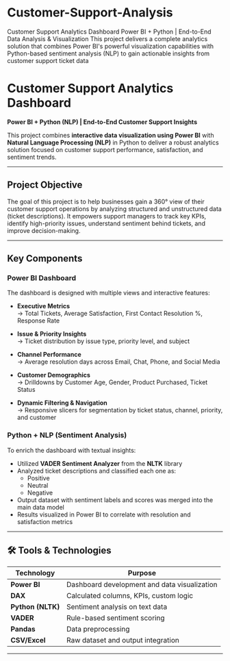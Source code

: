 # Customer-Support-Analysis
Customer Support Analytics Dashboard  Power BI + Python | End-to-End Data Analysis &amp; Visualization  This project delivers a complete analytics solution that combines Power BI's powerful visualization capabilities with Python-based sentiment analysis (NLP) to gain actionable insights from customer support ticket data


# Customer Support Analytics Dashboard

**Power BI + Python (NLP) | End-to-End Customer Support Insights**

This project combines **interactive data visualization using Power BI** with **Natural Language Processing (NLP)** in Python to deliver a robust analytics solution focused on customer support performance, satisfaction, and sentiment trends.

---

##  Project Objective

The goal of this project is to help businesses gain a 360° view of their customer support operations by analyzing structured and unstructured data (ticket descriptions). It empowers support managers to track key KPIs, identify high-priority issues, understand sentiment behind tickets, and improve decision-making.

---

##  Key Components

###  Power BI Dashboard

The dashboard is designed with multiple views and interactive features:

- **Executive Metrics**  
  → Total Tickets, Average Satisfaction, First Contact Resolution %, Response Rate

- **Issue & Priority Insights**  
  → Ticket distribution by issue type, priority level, and subject

- **Channel Performance**  
  → Average resolution days across Email, Chat, Phone, and Social Media

- **Customer Demographics**  
  → Drilldowns by Customer Age, Gender, Product Purchased, Ticket Status

- **Dynamic Filtering & Navigation**  
  → Responsive slicers for segmentation by ticket status, channel, priority, and customer

###  Python + NLP (Sentiment Analysis)

To enrich the dashboard with textual insights:

- Utilized **VADER Sentiment Analyzer** from the **NLTK** library
- Analyzed ticket descriptions and classified each one as:
  -  Positive
  -  Neutral
  -  Negative
- Output dataset with sentiment labels and scores was merged into the main data model
- Results visualized in Power BI to correlate with resolution and satisfaction metrics

---

## 🛠️ Tools & Technologies

| Technology | Purpose |
|------------|---------|
| **Power BI** | Dashboard development and data visualization |
| **DAX** | Calculated columns, KPIs, custom logic |
| **Python (NLTK)** | Sentiment analysis on text data |
| **VADER** | Rule-based sentiment scoring |
| **Pandas** | Data preprocessing |
| **CSV/Excel** | Raw dataset and output integration |

---



